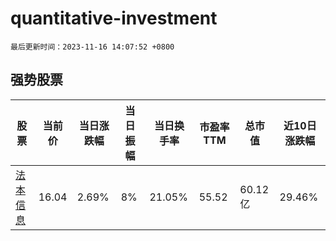 # quantitative-investment

`最后更新时间：2023-11-16 14:07:52 +0800`

## 强势股票

|股票|当前价|当日涨跌幅|当日振幅|当日换手率|市盈率TTM|总市值|近10日涨跌幅|
|----|----|----|----|----|----|----|----|
|[法本信息](https://xueqiu.com/S/SZ300925)|16.04|2.69%|8%|21.05%|55.52|60.12亿|29.46%|
